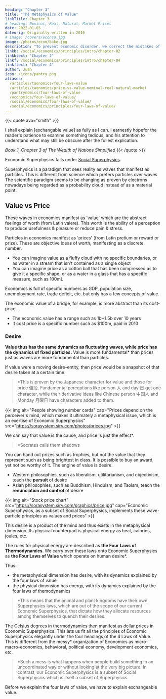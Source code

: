 ```yaml
---
heading: "Chapter 3"
title: "The Metaphysics of Value"
linkTitle: Chapter 3
# heading: Nominal, Real, Natural, Market Prices
date: 2022-01-05
dateorig: Originally written in 2016
# image: /covers/econsp.jpg
image: /photos/econ/bake.jpg
description: "To prevent economic disorder, we correct the mistakes of Economics by introducing he Four Laws of Value derived from Adam Smith. In line with Superphysics, Pantrynomics sees value as a wave and price as a particle"
linkb: /social/economics/principles/intro/chapter-02
linkbtext: "Chapter 2"
linkf: /social/economics/principles/intro/chapter-04
linkftext: "Chapter 4"
author: Juan
icon: /icons/pantry.png
aliases:
  /articles/taonomics/four-laws-value
  /articles/taonomics/price-vs-value-nominal-real-natural-market
  /pantrynomics/four-laws-of-value
  /economics/four-laws-of-value/
  /social/economics/four-laws-of-value/
  /social/economics/principles/four-laws-of-value/
---
```


<!-- ## Liberal vs Austere

## The Four Social Cycles -->


{{< quote ava="smith" >}}
<p>I shall explain [exchangable value] as fully as I can. I earnestly hopefor the reader's patience to examine something tedious, and his attention to understand what may still be obscure after the fullest explication.</p>
<cite>Book 1, Chapter 3 of The Wealth of Nations Simplified</cite>
{{< /quote >}}

<!-- I am always willing to run some hazard of being tedious in order to be sure that I am perspicuous; and after taking the utmost pains that I can to be perspicuous, some obscurity may still appear to remain upon a subject in its own nature extremely abstracted. -->

Economic Superphysics falls under [Social Superphysics](/social).


Superphysics is a paradigm that sees reality as waves that manifest as particles. This is different from science which prefers particles over waves. The scientific paradigm seems to be changing as proven by electrons nowadays being regarded as a probability cloud instead of as a material point. 


## Value vs Price

These waves in economics manifest as 'value' which are the abstract feelings of worth (from Latin valere). This worth is the ability of a perception to produce usefulness & pleasure or reduce pain & stress. 

Particles in economics manifest as 'prices' (from Latin pretium or reward or prize). These are objective ideas of worth, manifesting as a discrete number. 

- You can imagine value as a fluffy cloud with no specific boundaries, or as water in a stream that isn't contained as a single object
- You can imagine price as a cotton ball that has been compressed as to give it a specific shape, or as a water in a glass that has a specific measure, such as 100mL

Economics is full of specific numbers as GDP, population size, unemployment rate, trade deficit, etc. but only has a few concepts of value. 

The economic value of a bridge, for example, is more abstract than its cost-price. 
- The economic value has a range such as $1b-$1.5b over 10 years
- It cost price is a specific number such as $100m, paid in 2010


### Desire

**Value thus has the same dynamics as fluctuating waves, while price has the dynamics of fixed particles.** Value is more fundamental* than prices just as waves are more fundamental than particles. 

If value were a moving desire-entity, then price would be a snapshot of that desire taken at a certain time.

> *This is proven by the Japanese character for value and those for price 値段. Fundamental perceptions like person 人 and day 日 get one character, while their derivative ideas like Chinese person 中国人 and Monday 月曜日 have characters added to them.



{{< img alt="People showing number cards" cap="Prices depend on the perceiver's mind, which makes it ultimately a metaphysical issue, which is an exertise of Economic Superphysics" src="https://sorasystem.sirv.com/photos/prices.jpg" >}}


We can say that value is the cause, and price is just the effect*. 

> *Socrates calls them shadows


You can hand out prizes such as trophies, but not the value that they represent such as being brightest in class. It is possible to buy an award, yet not be worthy of it.  The engine of value is desire. <!-- The cause of value therefore is the feeling called 'desire', of which the strongest is the ego or the feeling or desire of the self. -->

- Western philosophies, such as liberalism, utilitarianism, and objectivism, teach the **pursuit** of desire
- Asian philosophies, such as Buddhism, Hinduism, and Taoism, teach the **renunciation and control** of desire


{{< img alt="Stock price chart" src="https://sorasystem.sirv.com/graphics/price.jpg" cap="Economic Superphysics, as a subset of Social Superphysics, implements these wave-particle principles as values and prices" >}}


This desire is a product of the mind and thus exists in the metaphysical dimension. Its physical counterpart is physical energy as heat, calories, joules, etc. 

The rules for physical energy are described as **the Four Laws of Thermodynamics**. We carry over these laws onto Economic Superphysics as **the Four Laws of Value** which operate on human desire*. 


Thus:
- the metaphysical dimension has desire, with its dynamics explained by the four laws of value
- the physical dimension has energy, with its dynamics explained by the four laws of themodynamics


> *This means that the animal and plant kingdoms have their own Superphysics laws, which are out of the scope of our current Economic Superphysics, that dictate how they allocate resources among themselves to quench their desires. 


The Celsius degrees in thermodynamics then manifest as dollar prices in Economic Superphysics. This lets us fit all the principles of Economic Superphysics elegantly under the four headings of the 4 Laws of Value. This is different from the messy* organization of Economics as micro-macro-economics, behavioral, political economy, development economics, etc.

> *Such a mess is what happens when people build something in an uncoordinated way or without looking at the very big picture. In contrast, our Economic Superphysics is a subset of Social Superphysics which is itself a subset of Superphysics


Before we explain the four laws of value, we have to explain exchangeable value. 
